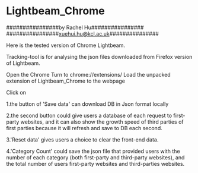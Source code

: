 # Lightbeam_Chrome


################by Rachel Hu################
################xuehui.hu@kcl.ac.uk###############

Here is the tested version of Chrome Lightbeam.


Tracking-tool is for analysing the json files downloaded from Firefox version of Lightbeam.







Open the Chrome
Turn to chrome://extensions/
Load the unpacked extension of Lightbeam_Chrome to the webpage


Click on 

1.the button of 'Save data' can download DB in Json format locally
         
2.the second button could give users a database of each request to first-party websites, and it can also show the growth speed of third parties of first parties because it will refresh and save to DB each second.
         
3.'Reset data' gives users a choice to clear the front-end data.

4.'Category Count' could save the json file that provided users with the number of each category (both first-party and third-party websites), and the total number of users first-party websites and third-parties websites.
